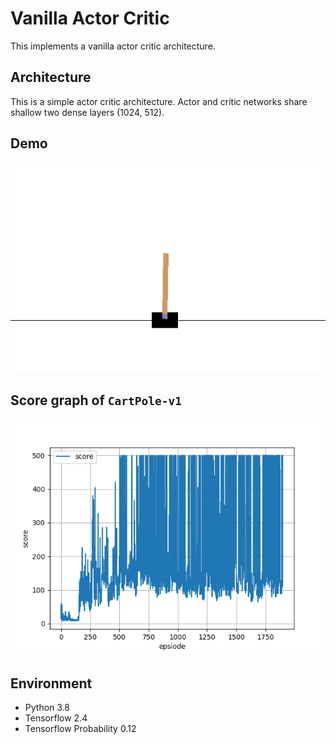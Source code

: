 # Vanilla Actor Critic

This implements a vanilla actor critic architecture.

## Architecture

This is a simple actor critic architecture. Actor and critic networks share shallow two dense layers (1024, 512).

## Demo

![900](assets/eps-900.gif)

## Score graph of `CartPole-v1`

![graph](assets/score_fig.png)

## Environment

* Python 3.8
* Tensorflow 2.4
* Tensorflow Probability 0.12